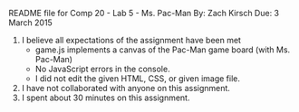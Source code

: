 README file for Comp 20 - Lab 5 - Ms. Pac-Man
By:  Zach Kirsch
Due: 3 March 2015

1. I believe all expectations of the assignment have been met
   - game.js implements a canvas of the Pac-Man game board (with Ms. Pac-Man)
   - No JavaScript errors in the console.
   - I did not edit the given HTML, CSS, or given image file.
2. I have not collaborated with anyone on this assignment.
3. I spent about 30 minutes on this assignment.
